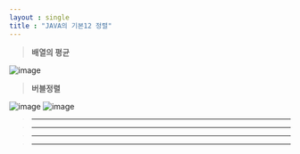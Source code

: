 ```yaml
---
layout : single
title : "JAVA의 기본12 정렬"
---
```

>**배열의 평균**

![image](https://user-images.githubusercontent.com/105334682/178637926-72baac07-e8b5-466e-b25e-292ef2ac12c4.png)
>**버블정렬**

![image](https://user-images.githubusercontent.com/105334682/178638011-7368507c-50d4-44ef-b95a-f0d771648e67.png)
![image](https://user-images.githubusercontent.com/105334682/178638042-81edd5ee-4e6e-4fde-b3e9-181ec410ed0f.png)
>****


>****


>****


>****
